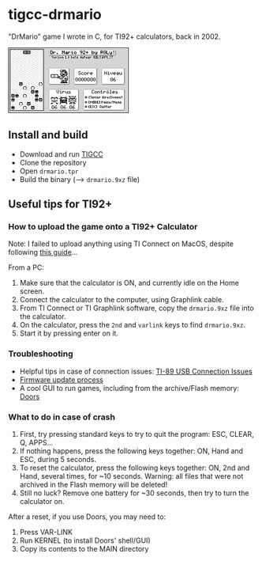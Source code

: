 # tigcc-drmario

"DrMario" game I wrote in C, for TI92+ calculators, back in 2002.

![](./drmario.gif)

## Install and build

- Download and run [TIGCC](http://tigcc.ticalc.org/download.html)
- Clone the repository
- Open `drmario.tpr`
- Build the binary (--> `drmario.9xz` file)

## Useful tips for TI92+

### How to upload the game onto a TI92+ Calculator

Note: I failed to upload anything using TI Connect on MacOS, despite following [this guide](https://tout82.forumactif.org/t292-tuto-connectez-votre-ti-a-votre-mac)...

From a PC:
1. Make sure that the calculator is ON, and currently idle on the Home screen.
2. Connect the calculator to the computer, using Graphlink cable.
3. From TI Connect or TI Graphlink software, copy the `drmario.9xz` file into the calculator.
2. On the calculator, press the `2nd` and `varlink` keys to find `drmario.9xz`.
3. Start it by pressing enter on it.

### Troubleshooting

- Helpful tips in case of connection issues: [TI-89 USB Connection Issues](https://www.cemetech.net/projects/uti/viewtopic.php?t=7446&start=0)
- [Firmware update process](https://education.ti.com/en/customer-support/knowledge-base/other-graphing/troubleshooting-messages-unexpected-results/12047)
- A cool GUI to run games, including from the archive/Flash memory: [Doors](http://doors.ticalc.org/DoorsOSdoc.htm)

### What to do in case of crash

1. First, try pressing standard keys to try to quit the program: ESC, CLEAR, Q, APPS...
2. If nothing happens, press the following keys together: ON, Hand and ESC, during 5 seconds. 
3. To reset the calculator, press the following keys together: ON, 2nd and Hand, several times, for ~10 seconds. Warning: all files that were not archived in the Flash memory will be deleted!
4. Still no luck? Remove one battery for ~30 seconds, then try to turn the calculator on.

After a reset, if you use Doors, you may need to:
1. Press VAR-LINK
2. Run KERNEL (to install Doors' shell/GUI)
3. Copy its contents to the MAIN directory

